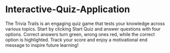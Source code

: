 # Interactive-Quiz-Application
The Trivia Trails is an engaging quiz game that tests your knowledge across various topics. Start by clicking Start Quiz and answer questions with four options. Correct answers turn green, wrong ones red, while the correct option is highlighted. Track your score and enjoy a motivational end message to inspire future learning!
